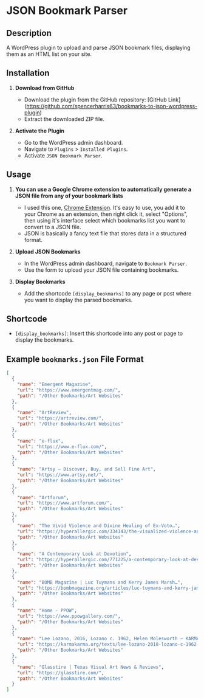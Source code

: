 # JSON Bookmark Parser

## Description

A WordPress plugin to upload and parse JSON bookmark files, displaying them as an HTML list on your site.

## Installation

1. **Download from GitHub**

   - Download the plugin from the GitHub repository: [GitHub Link] (https://github.com/spencerharris63/bookmarks-to-json-wordpress-plugin)
   - Extract the downloaded ZIP file.

2. **Activate the Plugin**
   - Go to the WordPress admin dashboard.
   - Navigate to `Plugins` > `Installed Plugins`.
   - Activate `JSON Bookmark Parser`.

## Usage

1. **You can use a Google Chrome extension to automatically generate a JSON file from any of your bookmark lists**

   - I used this one, [Chrome Extension](https://chromewebstore.google.com/detail/bookmarks-to-json/ladccghgadelmlkjfkdjhjlinhogaibi). It's easy to use, you add it to your Chrome as an extension, then right click it, select "Options", then using it's interface select which bookmarks list you want to convert to a JSON file.
   - JSON is basically a fancy text file that stores data in a structured format.

1. **Upload JSON Bookmarks**

   - In the WordPress admin dashboard, navigate to `Bookmark Parser`.
   - Use the form to upload your JSON file containing bookmarks.

1. **Display Bookmarks**
   - Add the shortcode `[display_bookmarks]` to any page or post where you want to display the parsed bookmarks.

## Shortcode

- `[display_bookmarks]`: Insert this shortcode into any post or page to display the bookmarks.

## Example `bookmarks.json` File Format

```json
[
  {
    "name": "Emergent Magazine",
    "url": "https://www.emergentmag.com/",
    "path": "/Other Bookmarks/Art Websites"
  },
  {
    "name": "ArtReview",
    "url": "https://artreview.com/",
    "path": "/Other Bookmarks/Art Websites"
  },
  {
    "name": "e-flux",
    "url": "https://www.e-flux.com/",
    "path": "/Other Bookmarks/Art Websites"
  },
  {
    "name": "Artsy — Discover, Buy, and Sell Fine Art",
    "url": "https://www.artsy.net/",
    "path": "/Other Bookmarks/Art Websites"
  },
  {
    "name": "Artforum",
    "url": "https://www.artforum.com/",
    "path": "/Other Bookmarks/Art Websites"
  },
  {
    "name": "The Vivid Violence and Divine Healing of Ex-Voto…",
    "url": "https://hyperallergic.com/334143/the-visualized-violence-and-divine-healing-of-the-ex-voto-painting/#",
    "path": "/Other Bookmarks/Art Websites"
  },
  {
    "name": "A Contemporary Look at Devotion",
    "url": "https://hyperallergic.com/771225/a-contemporary-look-at-devotion-ex-votos/",
    "path": "/Other Bookmarks/Art Websites"
  },
  {
    "name": "BOMB Magazine | Luc Tuymans and Kerry James Marsh…",
    "url": "https://bombmagazine.org/articles/luc-tuymans-and-kerry-james-marshall/",
    "path": "/Other Bookmarks/Art Websites"
  },
  {
    "name": "Home - PPOW",
    "url": "https://www.ppowgallery.com/",
    "path": "/Other Bookmarks/Art Websites"
  },
  {
    "name": "Lee Lozano, 2016, Lozano c. 1962, Helen Molesworth — KARMA",
    "url": "https://karmakarma.org/texts/lee-lozano-2018-lozano-c-1962-helen-molesworth/",
    "path": "/Other Bookmarks/Art Websites"
  },
  {
    "name": "Glasstire | Texas Visual Art News & Reviews",
    "url": "https://glasstire.com/",
    "path": "/Other Bookmarks/Art Websites"
  }
]
```
